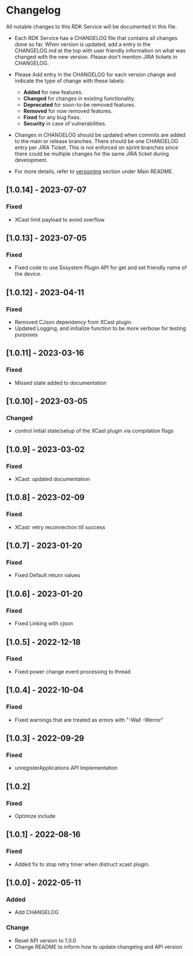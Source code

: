 # Changelog

All notable changes to this RDK Service will be documented in this file.

* Each RDK Service has a CHANGELOG file that contains all changes done so far. When version is updated, add a entry in the CHANGELOG.md at the top with user friendly information on what was changed with the new version. Please don't mention JIRA tickets in CHANGELOG. 

* Please Add entry in the CHANGELOG for each version change and indicate the type of change with these labels:
    * **Added** for new features.
    * **Changed** for changes in existing functionality.
    * **Deprecated** for soon-to-be removed features.
    * **Removed** for now removed features.
    * **Fixed** for any bug fixes.
    * **Security** in case of vulnerabilities.

* Changes in CHANGELOG should be updated when commits are added to the main or release branches. There should be one CHANGELOG entry per JIRA Ticket. This is not enforced on sprint branches since there could be multiple changes for the same JIRA ticket during development. 

* For more details, refer to [versioning](https://github.com/rdkcentral/rdkservices#versioning) section under Main README.

## [1.0.14] - 2023-07-07
### Fixed
- XCast limit payload to avoid overflow

## [1.0.13] - 2023-07-05
### Fixed
- Fixed code to use Sssystem Plugin API for  get and set friendly name of the device.


## [1.0.12] - 2023-04-11
### Fixed
- Removed CJson dependency from XCast plugin.
- Updated Logging, and initialize function to be more verbose for testing purposes

## [1.0.11] - 2023-03-16
### Fixed
- Missed state added to documentation

## [1.0.10] - 2023-03-05
### Changed
- control initial state/setup of the XCast plugin via compilation flags

## [1.0.9] - 2023-03-02
### Fixed
- XCast: updated documentation

## [1.0.8] - 2023-02-09
### Fixed
- XCast: retry reconnection till success

## [1.0.7] - 2023-01-20
### Fixed
- Fixed Default return values

## [1.0.6] - 2023-01-20
### Fixed
- Fixed Linking with cjson

## [1.0.5] - 2022-12-18
### Fixed
- Fixed power change event processing to thread 

## [1.0.4] - 2022-10-04
### Fixed
- Fixed warnings that are treated as errors with "-Wall -Werror"

## [1.0.3] - 2022-09-29
### Fixed
- unregisterApplications API Implementation

## [1.0.2]
### Fixed
- Optimize include

## [1.0.1] - 2022-08-16
### Fixed
- Added fix to stop retry timer when distruct xcast plugin.

## [1.0.0] - 2022-05-11
### Added
- Add CHANGELOG

### Change
- Reset API version to 1.0.0
- Change README to inform how to update changelog and API version
